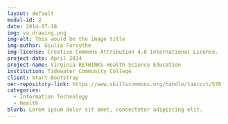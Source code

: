 ```yaml
---
layout: default
modal-id: 2
date: 2014-07-18
img: va_drawing.png
img-alt: This would be the image title
img-author: Giulia Forsythe
img-license: Creative Commons Attribution 4.0 International License.
project-date: April 2014
project-name: Virginia RETHINKS Health Science Education
institution: Tidewater Community College
client: Start Bootstrap
oer-repository-link: https://www.skillscommons.org/handle/taaccct/576
categories:
  - Information Technology
  - Health
blurb: Lorem ipsum dolor sit amet, consectetur adipiscing elit.
---
```

